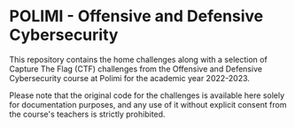 # POLIMI - Offensive and Defensive Cybersecurity

This repository contains the home challenges along with a selection of Capture The Flag (CTF) challenges from the Offensive and Defensive Cybersecurity course at Polimi for the academic year 2022-2023.

Please note that the original code for the challenges is available here solely for documentation purposes, and any use of it without explicit consent from the course's teachers is strictly prohibited.
